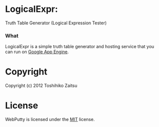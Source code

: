 LogicalExpr:
============

Truth Table Generator (Logical Expression Tester)


### What

LogicalExpr is a simple truth table generator and hosting service that you can run on [Google App Engine](https://developers.google.com/appengine/).


# Copyright

Copyright (c) 2012 Toshihiko Zaitsu

# License

WebPutty is licensed under the [MIT](http://www.opensource.org/licenses/mit-license.php "Read more about the MIT license form") license.
